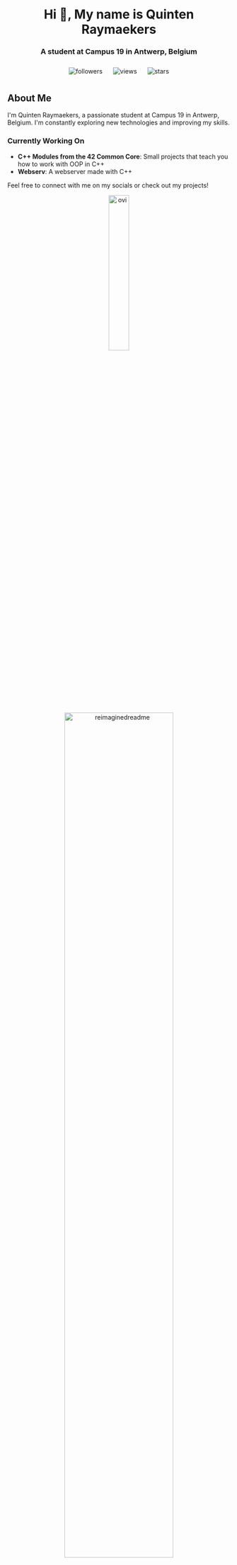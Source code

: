 <h1 align="center">Hi 👋, My name is Quinten Raymaekers</h1>
<h3 align="center">A student at Campus 19 in Antwerp, Belgium</h3>

<p align="center">
    <img alt="followers" title="Follow me on Github" src="https://img.shields.io/github/followers/Quinten-14?color=236ad3&style=for-the-badge&label=Follow" style="margin: 10px;"/>
    <img alt="views" title="View me on Github" src="https://komarev.com/ghpvc/?username=Quinten-14&style=for-the-badge" style="margin: 10px;"/>
    <img alt="stars" title="Star me on Github" src="https://img.shields.io/github/stars/Quinten-14?color=236ad3&style=for-the-badge&label=Stars" style="margin: 10px;"/>
</p>

## About Me
I'm Quinten Raymaekers, a passionate student at Campus 19 in Antwerp, Belgium. I'm constantly exploring new technologies and improving my skills.

### Currently Working On
- **C++ Modules from the 42 Common Core**: Small projects that teach you how to work with OOP in C++
- **Webserv**: A webserver made with C++

Feel free to connect with me on my socials or check out my projects!

<p align="center">
    <img src="https://github-readme-stats.vercel.app/api/top-langs?username=quinten-14&show_icons=true&locale=en&layout=compact&theme=chartreuse-dark" alt="ovi" width="30%" />
    <img src="https://myreadme.vercel.app/api/embed/quinten-14?panels=userstatistics,toprepositories,toplanguages,commitgraph" alt="reimaginedreadme" width="70%" />
</p>
